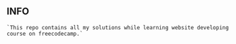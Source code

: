 ## INFO
 	`This repo contains all my solutions while learning website developing course on freecodecamp.`
